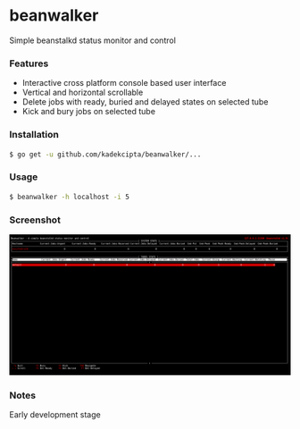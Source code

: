 beanwalker
==========

Simple beanstalkd status monitor and control 

### Features
- Interactive cross platform console based user interface
- Vertical and horizontal scrollable
- Delete jobs with ready, buried and delayed states on selected tube
- Kick and bury jobs on selected tube

### Installation

```sh
$ go get -u github.com/kadekcipta/beanwalker/...
```

### Usage

```sh
$ beanwalker -h localhost -i 5
```

### Screenshot
![Screenshot](/screenshots/latest.png)

### Notes

Early development stage
